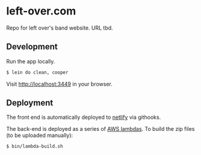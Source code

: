 # left-over.com

Repo for left over's band website. URL tbd.

## Development

Run the app locally.

```bash
$ lein do clean, cooper
```

Visit [http://localhost:3449](http://localhost:3449) in your browser.

## Deployment

The front end is automatically deployed to [netlify](https://app.netlify.com/sites/left-over-band/deploys) via githooks.

The back-end is deployed as a series of [AWS lambdas](https://console.aws.amazon.com/lambda/home?region=us-east-1#/functions).
To build the zip files (to be uploaded manually):

```bash
$ bin/lambda-build.sh
```
